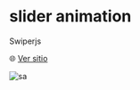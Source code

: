 # slider animation
Swiperjs 

:globe_with_meridians: [Ver sitio](https://luiggi-piero.github.io/slider-animation/)

![sa](https://user-images.githubusercontent.com/86317658/226407053-f1fa3a9f-9c86-4ca8-8962-30d9db2b1df3.png)
